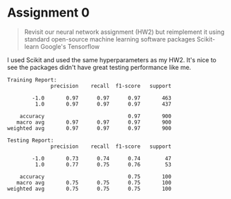 # Assignment 0

> Revisit our neural network assignment (HW2) but reimplement it using standard open-source machine learning software packages
> Scikit-learn
> Google's Tensorflow

I used Scikit and used the same hyperparameters as my HW2. It's nice to see the packages didn't have great testing performance like me.

```
Training Report:
              precision    recall  f1-score   support

        -1.0       0.97      0.97      0.97       463
         1.0       0.97      0.97      0.97       437

    accuracy                           0.97       900
   macro avg       0.97      0.97      0.97       900
weighted avg       0.97      0.97      0.97       900

Testing Report:
              precision    recall  f1-score   support

        -1.0       0.73      0.74      0.74        47
         1.0       0.77      0.75      0.76        53

    accuracy                           0.75       100
   macro avg       0.75      0.75      0.75       100
weighted avg       0.75      0.75      0.75       100
```